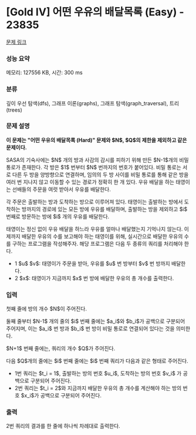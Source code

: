 # [Gold IV] 어떤 우유의 배달목록 (Easy) - 23835 

[문제 링크](https://www.acmicpc.net/problem/23835) 

### 성능 요약

메모리: 127556 KB, 시간: 300 ms

### 분류

깊이 우선 탐색(dfs), 그래프 이론(graphs), 그래프 탐색(graph_traversal), 트리(trees)

### 문제 설명

<p><strong>이 문제는 "어떤 우유의 배달목록 (Hard)" 문제와 $N$, $Q$의 제한을 제외하고 같은 문제이다.</strong></p>

<p>SASA의 기숙사에는 $N$ 개의 방과 사감의 감시를 피하기 위해 만든 $N-1$개의 비밀 통로가 존재한다. 각 방은 $1$ 번부터 $N$ 번까지의 번호가 붙어있다. 비밀 통로는 서로 다른 두 방을 양방향으로 연결하며, 임의의 두 방 사이를 비밀 통로를 통해 같은 방을 여러 번 지나지 않고 이동할 수 있는 경로가 정확히 한 개 있다. 우유 배달을 하는 태영이는 선배들의 주문을 여럿 받아서 우유를 배달한다.</p>

<p>각 주문은 출발하는 방과 도착하는 방으로 이루어져 있다. 태영이는 출발하는 방에서 도착하는 방까지의 경로에 있는 모든 방에 우유를 배달하며, 출발하는 방을 제외하고 $i$ 번째로 방문하는 방에 $i$ 개의 우유를 배달한다.</p>

<p>태영이는 정신 없이 우유 배달을 하느라 우유를 얼마나 배달했는지 기억나지 않는다. 이제까지 배달한 우유의 수를 보고해야 하는 태영이를 위해, 실시간으로 배달한 우유의 수를 구하는 프로그램을 작성해주자. 해당 프로그램은 다음 두 종류의 쿼리를 처리해야 한다.</p>

<ul>
	<li>1 $u$ $v$: 태영이가 주문을 받아, 우유를 $u$ 번 방부터 $v$ 번 방까지 배달한다.</li>
	<li>2 $x$: 태영이가 지금까지 $x$ 번 방에 배달한 우유의 총 개수를 출력한다.</li>
</ul>

### 입력 

 <p>첫째 줄에 방의 개수 $N$이 주어진다.</p>

<p>둘째 줄부터 $N-1$ 개의 줄의 $i$ 번째 줄에는 $a_i$와 $b_i$가 공백으로 구분되어 주어지며, 이는 $a_i$ 번 방과 $b_i$ 번 방이 비밀 통로로 연결되어 있다는 것을 의미한다.</p>

<p>$N+1$ 번째 줄에는, 쿼리의 개수 $Q$가 주어진다.</p>

<p>다음 $Q$개의 줄에는 $i$ 번째 줄에는 $i$ 번째 쿼리가 다음과 같은 형태로 주어진다.</p>

<ul>
	<li>1번 쿼리는 $t_i = 1$, 출발하는 방의 번호 $u_i$, 도착하는 방의 번호 $v_i$ 가 공백으로 구분되어 주어진다.</li>
	<li>2번 쿼리는 $t_i = 2$와 지금까지 배달한 우유의 총 개수를 계산해야 하는 방의 번호 $x_i$가 공백으로 구분되어 주어진다.</li>
</ul>

### 출력 

 <p>2번 쿼리의 결과를 한 줄에 하나씩 차례대로 출력한다.</p>

